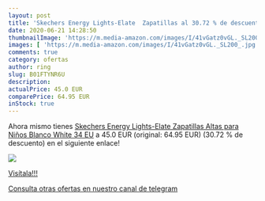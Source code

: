 ```yaml
---
layout: post
title: 'Skechers Energy Lights-Elate  Zapatillas al 30.72 % de descuento'
date: 2020-06-21 14:28:50
thumbnailImage: 'https://m.media-amazon.com/images/I/41vGatz0vGL._SL200_.jpg'
images: [ 'https://m.media-amazon.com/images/I/41vGatz0vGL._SL200_.jpg' ]
comments: true
category: ofertas
author: ring
slug: B01FTYNR6U
description:
actualPrice: 45.0 EUR
comparePrice: 64.95 EUR
inStock: true
---
```


Ahora mismo tienes [Skechers Energy Lights-Elate  Zapatillas Altas para Niños  Blanco  White   34 EU](https://www.amazon.com/dp/B01FTYNR6U/?tag=redken08-20) a 45.0 EUR (original: 64.95 EUR) (30.72 %  de descuento) en el siguiente enlace!

[![](https://m.media-amazon.com/images/I/41vGatz0vGL._SL200_.jpg)](https://www.amazon.com/dp/B01FTYNR6U/?tag=redken08-20)

[Visítala!!!](https://www.amazon.com/dp/B01FTYNR6U/?tag=redken08-20)

[Consulta otras ofertas en nuestro canal de telegram](https://t.me/s/ofertas25)
